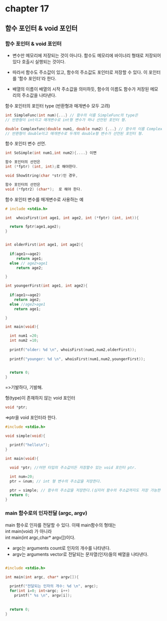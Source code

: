 # chapter 17 
## 함수 포인터 & void 포인터

### 함수 포인터 & void 포인터

* 변수만 메모리에 저장되는 것이 아니다. 함수도 메모리에 바이너리 형태로 저장되어있다 호출시 실행되는 것이다.

* 따라서 함수도 주소값이 있고, 함수의 주소값도 포인터로 저장할 수 있다. 이 포인터를 '함수 포인터'라 한다. 

* 배열의 이름이 배열의 시작 주소값을 의미하듯, 함수의 이름도 함수가 저장된 메모리의 주소값을 나타낸다. 

함수 포인터의 포인터 type (반환형과 매개변수 모두 고려)
```c
int SimpleFunc(int num){...} // 함수의 이름 SimpleFunc의 type은
// 반환형이 int이고 매개변수로 int형 변수가 하나 선언된 포인터 형.

double Complexfunc(double num1, double num2) {...} // 함수의 이름 Complexfuc의 type은 
// 반환형이 double이고 매개변수로 두개의 double형 변수가 선언된 포인터 형.
```

함수 포인터 변수 선언.<br>

```c
int SoSimple(int num1,int num2){....} 이면

함수 포인터의 선언은
int (*fptr) (int, int);로 해야한다.

void ShowString(char *str)인 경우,

함수 포인터의 선언은
void (*fptr2) (char*);  로 해야 한다. 

```

함수 포인터 변수를 매개변수로 사용하는 예

```c
# include <stdio.h>

int  whoisFirst(int age1, int age2, int (*fptr) (int, int)){

  return fptr(age1,age2);
}


int olderFirst(int age1, int age2){
  
  if(age1>=age2)
     return age1;
  else // age2>age1
  	 return age2;

}

int youngerFirst(int age1, int age2){
  
  if(age1>=age2)
  	return age2;
  else //age2>age1
  	return age1;

}

int main(void){

  int num1 =20;
  int num2 =10;
  
  printf("older: %d \n", whoisFirst(num1,num2,olderFirst));
  
  printf("younger: %d \n", whoisFirst(num1,num2,youngerFirst));
  

  return 0;
}
```

=>기발하다, 기발해.<br>

형(type)이 존재하지 않는 void 포인터
```c
void *ptr;
```

=>ptr을 void 포인터라 한다.



```c
#include <stdio.h>

void simple(void){

  printf("hello\n");
}

int main(void){
  
  void *ptr; //어떤 타입의 주소값이든 저장할수 있는 void 포인터 ptr.

  int num=20;
  ptr = &num; // int 형 변수의 주소값을 저장한다.

  ptr = simple; // 함수의 주소값을 저장한다.(심지어 함수의 주소값까지도 저장 가능한 void형 포인터)
  return 0;
}

```

### main 함수로의 인자전달 (argc, argv)

main 함수로 인자를 전달할 수 있다. 이때 main함수의 형태는 <br>
int main(void) 가 아니라 <br>
int main(int argc,char* argv[])이다. <br>

* argc는 arguments count로 인자의 개수를 나타낸다.
* argv는 arguments vector로 전달되는 문자열(인자)들의 배열을 나타낸다.


```c

#include <stdio.h>

int main(int argc, char* argv[]){
  
  printf("전달되는 인자의 개수: %d \n", argc);
  for(int i=0; int<argc; i++)
    printf(" %s \n", argv[i]);
	
  
  return 0;
}

```




